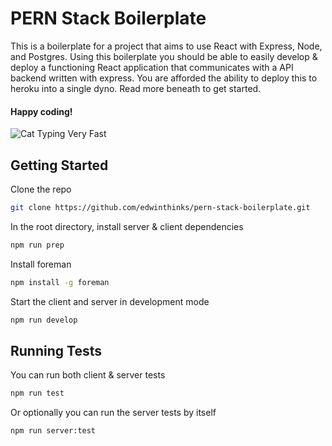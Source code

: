 # PERN Stack Boilerplate

This is a boilerplate for a project that aims to use React with Express, Node, and Postgres. Using this boilerplate
you should be able to easily develop & deploy a functioning React application that communicates with a API backend
written with express. You are afforded the ability to deploy this to heroku into a single dyno. Read more beneath
to get started.

#### Happy coding!
![Cat Typing Very Fast](https://media.giphy.com/media/heIX5HfWgEYlW/giphy.gif)

## Getting Started

Clone the repo
```bash
git clone https://github.com/edwinthinks/pern-stack-boilerplate.git
```

In the root directory, install server & client dependencies
```bash
npm run prep
```

Install foreman
```bash
npm install -g foreman
```

Start the client and server in development mode
```bash
npm run develop
```

## Running Tests

You can run both client & server tests 
```bash
npm run test
```

Or optionally you can run the server tests by itself
```bash
npm run server:test
```



